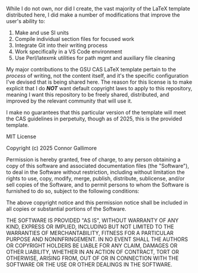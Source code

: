 While I do not own, nor did I create, the vast majority of the LaTeX template 
distributed here, I did make a number of modifications that improve the user's 
ability to:
1. Make and use SI units
2. Compile individual section files for focused work
3. Integrate Git into their writing process
4. Work specifically in a VS Code environment
5. Use Perl/latexmk utilities for path mgmt and auxiliary file cleaning

My major contributions to the GSU CAS LaTeX template pertain to the *process* 
of writing, not the content itself, and it's the specific configuration I've 
devised that is being shared here.
The reason for this license is to make explicit that I do ***NOT*** want 
default copyright laws to apply to this repository, meaning I want this 
repository to be freely shared, distributed, and improved by the relevant 
community that will use it.

I make no guarantees that this particular version of the template will meet
the CAS guidelines in perpetuity, though as of 2025, this is the provided
template. 

MIT License

Copyright (c) 2025 Connor Gallimore

Permission is hereby granted, free of charge, to any person obtaining a copy
of this software and associated documentation files (the "Software"), to deal
in the Software without restriction, including without limitation the rights
to use, copy, modify, merge, publish, distribute, sublicense, and/or sell
copies of the Software, and to permit persons to whom the Software is
furnished to do so, subject to the following conditions:

The above copyright notice and this permission notice shall be included in all
copies or substantial portions of the Software.

THE SOFTWARE IS PROVIDED "AS IS", WITHOUT WARRANTY OF ANY KIND, EXPRESS OR
IMPLIED, INCLUDING BUT NOT LIMITED TO THE WARRANTIES OF MERCHANTABILITY,
FITNESS FOR A PARTICULAR PURPOSE AND NONINFRINGEMENT. IN NO EVENT SHALL THE
AUTHORS OR COPYRIGHT HOLDERS BE LIABLE FOR ANY CLAIM, DAMAGES OR OTHER
LIABILITY, WHETHER IN AN ACTION OF CONTRACT, TORT OR OTHERWISE, ARISING FROM,
OUT OF OR IN CONNECTION WITH THE SOFTWARE OR THE USE OR OTHER DEALINGS IN THE
SOFTWARE.
